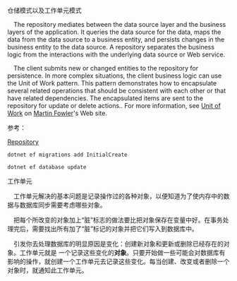 仓储模式以及工作单元模式

&emsp;The repository mediates between the data source layer and the business layers of the application. It queries the data source for the data, maps the data from the data source to a business entity, and persists changes in the business entity to the data source. A repository separates the business logic from the interactions with the underlying data source or Web service. 

&emsp;The client submits new or changed entities to the repository for persistence. In more complex situations, the client business logic can use the Unit of Work pattern. This pattern demonstrates how to encapsulate several related operations that should be consistent with each other or that have related dependencies. The encapsulated items are sent to the repository for update or delete actions.. For more information, see [Unit of Work](http://martinfowler.com/eaaCatalog/unitOfWork.html) on [Martin Fowler](http://www.martinfowler.com/)'s Web site.

参考：

[Repository](https://msdn.microsoft.com/en-us/library/ff649690.aspx)



`dotnet ef migrations add InitialCreate`

`dotnet ef database update`



工作单元

&emsp;工作单元解决的基本问题是记录操作过的各种对象，以便知道为了使内存中的数据与数据库同步需要考虑哪些对象。

&emsp;把每个所改变的对象加上“脏”标志的做法要比把对象保存在变量中好。在事务处理完后，需要找出所有加了“脏”标记的对象并把它们写入到数据库中。

&emsp;引发你去处理数据库的明显原因是变化：创建新对象和更新或删除已经存在的对象。工作单元就是 一个记录这些变化的**对象**。只要开始做一些可能会对数据库有影响的操作，就创建一个工作单元去记录这些变化。每当创建、改变或者删除一个对象时，就通知此工作单元。